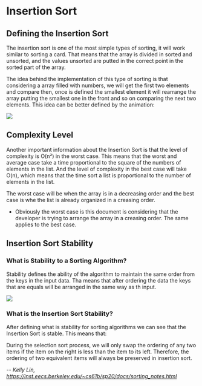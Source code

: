 # Insertion Sort

## Defining the Insertion Sort

The insertion sort is one of the most simple types of sorting, it will work similar to sorting a card. That means that the array is divided in sorted and unsorted, and the values unsorted are putted in the correct point in the sorted part of the array.

The idea behind the implementation of this type of sorting is that considering a array filled with numbers, we will get the first two elements and compare then, once is defined the smallest element it will rearrange the array putting the smallest one in the front and so on comparing the next two elements. This idea can be better defined by the animation:


[<img src="https://developer.download.nvidia.com/devblogs/DSAlgorithmGuide.gif">](https://developer.nvidia.com/blog/insertion-sort-explained-a-data-scientists-algorithm-guide/)


## Complexity Level

Another important information about the Insertion Sort is that the level of complexity is O(n²) in the worst case. This means that the worst and average case take a time proportional to the square of the numbers of elements in the list. And the level of complexity in the best case will take O(n), which means that the time sort a list is proportional to the number of elements in the list.

The worst case will be when the array is in a decreasing order and the best case is whe the list is already organized in a creasing order.

* Obviously the worst case is this document is considering  that the developer is trying to arrange the array in a creasing order. The same applies to the best case.

## Insertion Sort Stability

### What is Stability to a Sorting Algorithm?

Stability defines the ability of the algorithm to maintain the same order from the keys in the input data. Tha means that after ordering the data the keys that are equals will be arranged in the same way as th input.

[<img src="https://media.geeksforgeeks.org/wp-content/uploads/20220825145858/del.png">](https://www.geeksforgeeks.org/stable-and-unstable-sorting-algorithms/)

### What is the Insertion Sort Stability?

After defining what is stability for sorting algorithms we can see that the Insertion Sort is stable. This means that: 

During the selection sort process, we will only swap the ordering of any two items if the item on the right is less than the item to its left. Therefore, the ordering of two equivalent items will always be preserved in insertion sort.

-- <cite>Kelly Lin, https://inst.eecs.berkeley.edu/~cs61b/sp20/docs/sorting_notes.html</cite>
